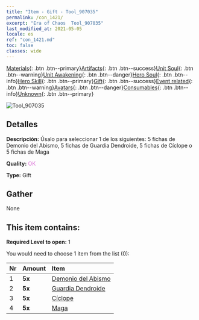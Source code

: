 ```yaml
---
title: "Item - Gift - Tool_907035"
permalink: /con_1421/
excerpt: "Era of Chaos  Tool_907035"
last_modified_at: 2021-05-05
locale: es
ref: "con_1421.md"
toc: false
classes: wide
---
```

 [Materials](/ItemsES/){: .btn .btn--primary}[Artifacts](/ItemsES/Artifacts/){: .btn .btn--success}[Unit Soul](/ItemsES/UnitSoul/){: .btn .btn--warning}[Unit Awakening](/ItemsES/UnitAwakening/){: .btn .btn--danger}[Hero Soul](/ItemsES/HeroSoul/){: .btn .btn--info}[Hero Skill](/ItemsES/HeroSkill/){: .btn .btn--primary}[Gift](/ItemsES/Gift/){: .btn .btn--success}[Event related](/ItemsES/Events/){: .btn .btn--warning}[Avatars](/ItemsES/Avatars/){: .btn .btn--danger}[Consumables](/ItemsES/Consumables/){: .btn .btn--info}[Unknown](/ItemsES/Unknown/){: .btn .btn--primary}

 ![Tool_907035](/images/t/i_907035.png)

## Detalles
 **Descripción:** Úsalo para seleccionar 1 de los siguientes: 5 fichas de Demonio del Abismo, 5 fichas de Guardia Dendroide, 5 fichas de Cíclope o 5 fichas de Maga

 **Quality:** <span style="color: #DA70D6">OK</span>

 **Type:** Gift

## Gather

  None

## This item contains:

 **Required Level to open:** 1

 You would need to choose 1 item from the list (0):

  | Nr | Amount |     Item    |
  |:---|:-------|:------------|
  | 1 |  **5x** | [Demonio del Abismo](/ItemsES/unt_230/) |  | 
  | 2 |  **5x** | [Guardia Dendroide](/ItemsES/unt_203/) |  | 
  | 3 |  **5x** | [Cíclope](/ItemsES/unt_222/) |  | 
  | 4 |  **5x** | [Maga](/ItemsES/unt_238/) |  | 
